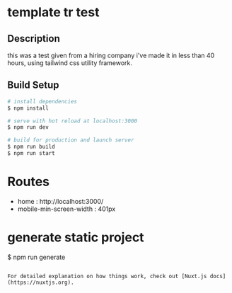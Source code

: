 # template tr test

## Description

this was a test given from a hiring company i've made it in less than 40 hours, using tailwind css utility framework.

## Build Setup

```bash
# install dependencies
$ npm install

# serve with hot reload at localhost:3000
$ npm run dev

# build for production and launch server
$ npm run build
$ npm run start

```

# Routes

- home : http://localhost:3000/
- mobile-min-screen-width : 401px

# generate static project

$ npm run generate

```

For detailed explanation on how things work, check out [Nuxt.js docs](https://nuxtjs.org).
```
